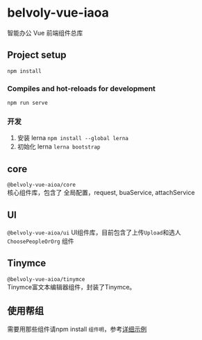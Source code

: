 # belvoly-vue-iaoa

智能办公 Vue 前端组件总库

## Project setup
```
npm install
```

### Compiles and hot-reloads for development
```
npm run serve
```

### 开发
1. 安装 lerna `npm install --global lerna`
2. 初始化 lerna `lerna bootstrap`


## core
`@belvoly-vue-aioa/core`  
核心组件库，包含了 全局配置，request, buaService, attachService

## UI
`@belvoly-vue-aioa/ui`
UI组件库，目前包含了上传`Upload`和选人`ChoosePeopleOrOrg` 组件

## Tinymce
`@belvoly-vue-aioa/tinymce`  
Tinymce富文本编辑器组件，封装了Tinymce。

## 使用帮组
需要用那些组件请npm install `组件明`，参考[详细示例](https://github.com/xakoy/belvoly-vue-aioa-examples)